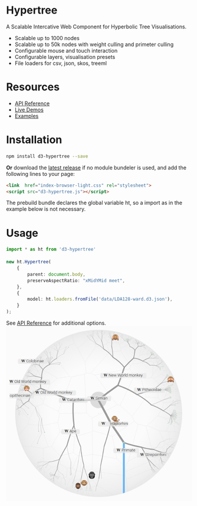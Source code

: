 # Hypertree

A Scalable Intercative Web Component for Hyperbolic Tree Visualisations.

- Scalable up to 1000 nodes
- Scalable up to 50k nodes with weight culling and primeter culling
- Configurable mouse and touch interaction
- Configurable layers, visualisation presets
- File loaders for csv, json, skos, treeml

# Resources
- [API Reference](https://glouwa.github.io/d3-hypertree/)
- [Live Demos](https://glouwa.github.io/d3-hypertree-examples/)
- [Examples](https://github.com/glouwa/d3-hypertree-examples/)

# Installation

```bash
npm install d3-hypertree --save
```

<b>Or</b> download the [latest release](https://glouwa.github.io/d3-hypertree/)
if no module bundeler is used, and add the following lines to your page:

```html
<link  href="index-browser-light.css" rel="stylesheet">
<script src="d3-hypertree.js"></script>
```

The prebuild bundle declares the global variable ht, 
so a import as in the example below is not necessary.

# Usage


```typescript
import * as ht from 'd3-hypertree'

new ht.Hypertree(
    {
        parent: document.body,
        preserveAspectRatio: "xMidYMid meet",
    },
    {
        model: ht.loaders.fromFile('data/LDA128-ward.d3.json'),
    }
);
```

See [API Reference](https://glouwa.github.io/d3-hypertree/) for additional options.
![Screen shot](docs/img/screenshot-light-github.png?raw=true)

